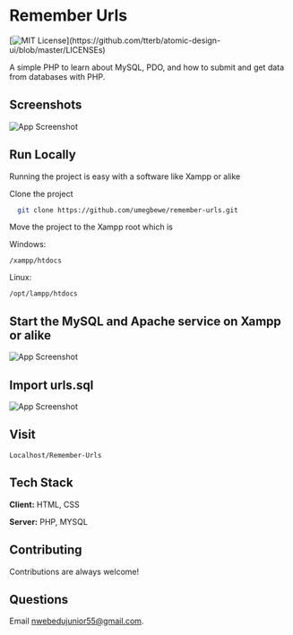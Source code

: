 
# Remember Urls
[![MIT License](https://img.shields.io/apm/l/atomic-design-ui.svg?)](https://github.com/tterb/atomic-design-ui/blob/master/LICENSEs)

A simple PHP to learn about MySQL, PDO, and how to submit and get data from databases with PHP.


## Screenshots

![App Screenshot](https://github.com/umegbewe/Remember-Urls/blob/main/Screenshot.png)

 
## Run Locally

Running the project is easy with a software like Xampp or alike

Clone the project

```bash
  git clone https://github.com/umegbewe/remember-urls.git
```

Move the project to the Xampp root which is 

Windows: 

```
/xampp/htdocs
```
Linux:
```
/opt/lampp/htdocs
```
## Start the MySQL and Apache service on Xampp or alike

![App Screenshot](https://github.com/umegbewe/Remember-Urls/blob/main/screenshots/Screenshot2.png)

## Import urls.sql

![App Screenshot](https://github.com/umegbewe/Remember-Urls/blob/main/screenshots/Screenshot3.png)

## Visit

```
Localhost/Remember-Urls
```

  
## Tech Stack

**Client:** HTML, CSS

**Server:** PHP, MYSQL

## Contributing

Contributions are always welcome!
  
## Questions

Email nwebedujunior55@gmail.com.

  
